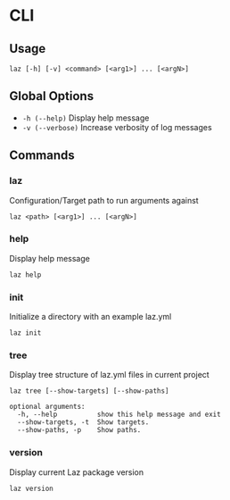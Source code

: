 # CLI

## Usage

```
laz [-h] [-v] <command> [<arg1>] ... [<argN>]
```

## Global Options

- `-h (--help)`        Display help message
- `-v (--verbose)`     Increase verbosity of log messages

## Commands

### laz

Configuration/Target path to run arguments against

```shell
laz <path> [<arg1>] ... [<argN>]
```

### help

Display help message

```shell
laz help
```

### init

Initialize a directory with an example laz.yml

```shell
laz init
```

### tree

Display tree structure of laz.yml files in current project

```shell
laz tree [--show-targets] [--show-paths]

optional arguments:
  -h, --help          show this help message and exit
  --show-targets, -t  Show targets.
  --show-paths, -p    Show paths.
```

### version

Display current Laz package version

```shell
laz version
```
